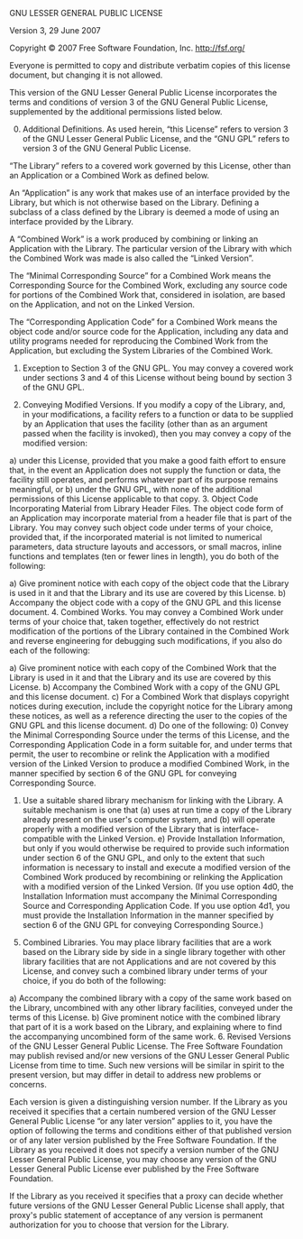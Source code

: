 GNU LESSER GENERAL PUBLIC LICENSE

Version 3, 29 June 2007

Copyright © 2007 Free Software Foundation, Inc. <http://fsf.org/>

Everyone is permitted to copy and distribute verbatim copies of this license
document, but changing it is not allowed.

This version of the GNU Lesser General Public License incorporates the terms and
conditions of version 3 of the GNU General Public License, supplemented by the
additional permissions listed below.

0. Additional Definitions.
  As used herein, “this License” refers to version 3
of the GNU Lesser General Public License, and the “GNU GPL” refers to version 3
of the GNU General Public License.

“The Library” refers to a covered work governed by this License, other than an
Application or a Combined Work as defined below.

An “Application” is any work that makes use of an interface provided by the
Library, but which is not otherwise based on the Library. Defining a subclass of
a class defined by the Library is deemed a mode of using an interface provided
by the Library.

A “Combined Work” is a work produced by combining or linking an Application with
the Library. The particular version of the Library with which the Combined Work
was made is also called the “Linked Version”.

The “Minimal Corresponding Source” for a Combined Work means the Corresponding
Source for the Combined Work, excluding any source code for portions of the
Combined Work that, considered in isolation, are based on the Application, and
not on the Linked Version.

The “Corresponding Application Code” for a Combined Work means the object code
and/or source code for the Application, including any data and utility programs
needed for reproducing the Combined Work from the Application, but excluding the
System Libraries of the Combined Work.

1. Exception to Section 3 of the GNU GPL.
 You may convey a covered work under
sections 3 and 4 of this License without being bound by section 3 of the GNU
GPL.

2. Conveying Modified Versions.
 If you modify a copy of the Library, and, in
your modifications, a facility refers to a function or data to be supplied by an
Application that uses the facility (other than as an argument passed when the
facility is invoked), then you may convey a copy of the modified version:

a) under this License, provided that you make a good faith effort to ensure
that, in the event an Application does not supply the function or data, the
facility still operates, and performs whatever part of its purpose remains
meaningful, or
 b) under the GNU GPL, with none of the additional permissions of
this License applicable to that copy.
 3. Object Code Incorporating Material
from Library Header Files.
 The object code form of an Application may
incorporate material from a header file that is part of the Library. You may
convey such object code under terms of your choice, provided that, if the
incorporated material is not limited to numerical parameters, data structure
layouts and accessors, or small macros, inline functions and templates (ten or
fewer lines in length), you do both of the following:

a) Give prominent notice with each copy of the object code that the Library is
used in it and that the Library and its use are covered by this License.
 b)
Accompany the object code with a copy of the GNU GPL and this license document.
4. Combined Works.
 You may convey a Combined Work under terms of your choice
that, taken together, effectively do not restrict modification of the portions
of the Library contained in the Combined Work and reverse engineering for
debugging such modifications, if you also do each of the following:

a) Give prominent notice with each copy of the Combined Work that the Library is
used in it and that the Library and its use are covered by this License.
 b)
Accompany the Combined Work with a copy of the GNU GPL and this license
document.
 c) For a Combined Work that displays copyright notices during
execution, include the copyright notice for the Library among these notices, as
well as a reference directing the user to the copies of the GNU GPL and this
license document.
 d) Do one of the following:
 0) Convey the Minimal
Corresponding Source under the terms of this License, and the Corresponding
Application Code in a form suitable for, and under terms that permit, the user
to recombine or relink the Application with a modified version of the Linked
Version to produce a modified Combined Work, in the manner specified by section
6 of the GNU GPL for conveying Corresponding Source.
 1) Use a suitable shared
library mechanism for linking with the Library. A suitable mechanism is one that
(a) uses at run time a copy of the Library already present on the user's
computer system, and (b) will operate properly with a modified version of the
Library that is interface-compatible with the Linked Version.
 e) Provide
Installation Information, but only if you would otherwise be required to provide
such information under section 6 of the GNU GPL, and only to the extent that
such information is necessary to install and execute a modified version of the
Combined Work produced by recombining or relinking the Application with a
modified version of the Linked Version. (If you use option 4d0, the Installation
Information must accompany the Minimal Corresponding Source and Corresponding
Application Code. If you use option 4d1, you must provide the Installation
Information in the manner specified by section 6 of the GNU GPL for conveying
Corresponding Source.)
 5. Combined Libraries.
 You may place library facilities
that are a work based on the Library side by side in a single library together
with other library facilities that are not Applications and are not covered by
this License, and convey such a combined library under terms of your choice, if
you do both of the following:

a) Accompany the combined library with a copy of the same work based on the
Library, uncombined with any other library facilities, conveyed under the terms
of this License.
 b) Give prominent notice with the combined library that part
of it is a work based on the Library, and explaining where to find the
accompanying uncombined form of the same work.
 6. Revised Versions of the GNU
Lesser General Public License.
 The Free Software Foundation may publish revised
and/or new versions of the GNU Lesser General Public License from time to time.
Such new versions will be similar in spirit to the present version, but may
differ in detail to address new problems or concerns.

Each version is given a distinguishing version number. If the Library as you
received it specifies that a certain numbered version of the GNU Lesser General
Public License “or any later version” applies to it, you have the option of
following the terms and conditions either of that published version or of any
later version published by the Free Software Foundation. If the Library as you
received it does not specify a version number of the GNU Lesser General Public
License, you may choose any version of the GNU Lesser General Public License
ever published by the Free Software Foundation.

If the Library as you received it specifies that a proxy can decide whether
future versions of the GNU Lesser General Public License shall apply, that
proxy's public statement of acceptance of any version is permanent authorization
for you to choose that version for the Library.
